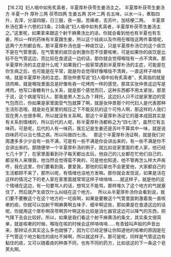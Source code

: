 【16.23】妇人咽中如有炙脔者，半夏厚朴茯苓生姜汤主之。
半夏厚朴茯苓生姜汤方
半夏一升  厚朴三两  茯苓四两  生姜五两  苏叶二两
右五味，以水一斗，煮取四升，去滓，分温四服，日三服，夜一服。苦痛者，去苏叶，加桔梗二两。
 
半夏厚朴汤在第十六卷的23条，23条说“妇人咽中如有炙脔者，半夏厚朴茯苓生姜汤主之。”这里呢，如果拿来跟这个射干麻黄汤比的话，你就会看到他也有半夏也有生姜，所以一样的药味有半夏跟生姜，所以这个祛痰以及作用在喉咙这两件事情呢，这两个方剂都会有。那半夏厚朴汤也是一种痰饮证，只是半夏厚朴汤它的这个痰饮不是在气管里面，在气管里的痰饮会刺激你忍不住要咳嗽，可是如果你的痰饮是比较不在气管这边，而比较在食道这一边的话，那你就会觉得喉咙有一点不清爽。那半夏厚朴汤的主症是什么呢？如果我们一般家常遇到半夏厚朴汤的主症，可能是在你生病之后，也可能是在平常，就是你会觉得好像喉咙不清爽，一直这样子啃啃啃，就是半夏厚朴汤的主症。那张仲景写说“妇人咽中如有炙脔者”，炙脔指的就是烧肉嘛，就是喉咙里面总是好像有吞一坨烤肉一样的感觉，那其实张仲景这边写是烤肉，他写口香糖有什么关系，就是那个感觉而已，这种东西都不用太紧张。那至于说，这个病是写妇人，那我是男人怎么办？拜托，这边妇人只不过是家里边的受气包而已，你如果是家里面受气包就算了啊，就是张仲景那个时代妇人是代表那种生活形态哦，就是处在家里的规压之下不能反抗的这个可怜人啊，那这样的人我们现在男人也很多啊，所以就没有关系啊。那这个半夏厚朴汤证它的基本成因其实是有关系到情绪的，所以后代的人呢，称半夏厚朴汤都称之为“四七汤”，虽然它有五味药，可是呢，后代的人有一味药，我忘记是生姜还是苏叶不算其中一味，就是说四味药可以治七情之病，所以叫做四七汤。
 
那这个半夏厚朴汤证啊，就是我们对周遭多多少少会有一些不满，可是有一些不满是你会讲出来的，有一些不满是你不会讲出来的。那随便举一个半夏厚朴汤的例子，就比如说家里面的老人家，他已经七几十岁了，在家里面看到孙子每天都出去玩，他自己的儿女都在忙他们自己的，都没有人来理我，他当然会觉得蛮不爽的，可是他也知道，他不管再怎么样大声疾呼，我在这里，你们要看到我，要爱我，那他的后辈也不会更爱他，大家都自己的生活都顾不来了，那所以呢，有情绪也没地方发嘛。那你就会发现说，如果是活在这样的情况之下的老人家在家里面就常常这样子啃啃啃……就这样子，就是他的这个情绪在这边，有一句要骂人的话，想骂又不能骂，那样堆久了这个地方的气就塞住了，然后就产生痰饮什么纠结在这个地方。
 
所以从半夏厚朴汤你会看到说，我们要不要散这个在这个地方的一坨痰啊，如果是要散这个气管里面刺激着我一直咳嗽的痰，你就可以加射干啊麻黄啊五味子、细辛啊这些，那如果是在食道这边的话呢，你就用这个厚朴啊茯苓啊苏叶啊这些比较是消化器官这边可以降气的东西，把气降下去会比较好。所以，如果是我们看这个射干麻黄汤的条文，其实条文很简单，就是咳嗽的时候，喉咙在咳的时候会这样啃啃啃……有青蛙叫声般的声音出来，那辨证点其实这么多也就够了，因为它已经足够让你知道他的咳嗽的原因是在于气管这个地方黏住的痰吐不掉啊，所以就这样子。那可是呢，同样是气管这边有黏住的痰，又可以随着痰的种类不同，也有不同的药方，比如说这的下一条这个皂荚丸啊。
